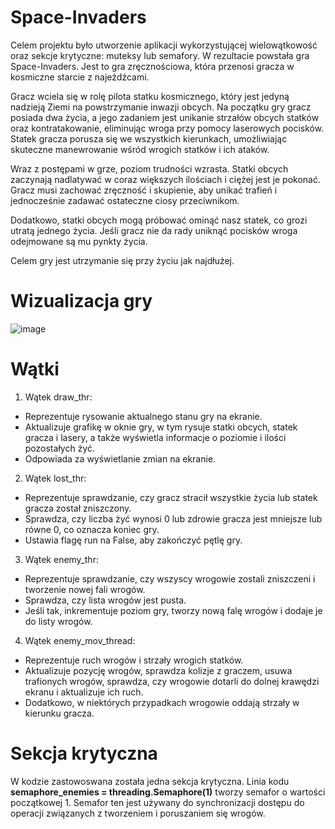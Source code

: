 # Space-Invaders
Celem projektu było utworzenie aplikacji wykorzystującej wielowątkowość oraz sekcje krytyczne: muteksy lub semafory. 
W rezultacie powstała gra Space-Invaders. Jest to gra zręcznościowa, która przenosi gracza w kosmiczne starcie z najeźdźcami.

Gracz wciela się w rolę pilota statku kosmicznego, który jest jedyną nadzieją Ziemi na powstrzymanie inwazji obcych. 
Na początku gry gracz posiada dwa życia, a jego zadaniem jest unikanie strzałów obcych statków oraz kontratakowanie, eliminując wroga przy pomocy laserowych pocisków. 
Statek gracza porusza się we wszystkich kierunkach, umożliwiając skuteczne manewrowanie wśród wrogich statków i ich ataków.

Wraz z postępami w grze, poziom trudności wzrasta. Statki obcych zaczynają nadlatywać w coraz większych ilościach i ciężej jest je pokonać. 
Gracz musi zachować zręczność i skupienie, aby unikać trafień i jednocześnie zadawać ostateczne ciosy przeciwnikom.

Dodatkowo, statki obcych mogą próbować ominąć nasz statek, co grozi utratą jednego życia. Jeśli gracz nie da rady uniknąć pocisków wroga odejmowane są mu pynkty życia. 

Celem gry jest utrzymanie się przy życiu jak najdłużej. 

# Wizualizacja gry 
![image](https://github.com/WigierSky/Space-Invaders-SO2/assets/92050973/b5edcec8-c530-4b77-b958-0a20da22aae7)

# Wątki 

1. Wątek draw_thr:

- Reprezentuje rysowanie aktualnego stanu gry na ekranie.
- Aktualizuje grafikę w oknie gry, w tym rysuje statki obcych, statek gracza i lasery, a także wyświetla informacje o poziomie i ilości pozostałych żyć.
- Odpowiada za wyświetlanie zmian na ekranie.

2. Wątek lost_thr:

- Reprezentuje sprawdzanie, czy gracz stracił wszystkie życia lub statek gracza został zniszczony.
- Sprawdza, czy liczba żyć wynosi 0 lub zdrowie gracza jest mniejsze lub równe 0, co oznacza koniec gry.
- Ustawia flagę run na False, aby zakończyć pętlę gry.

3. Wątek enemy_thr:

- Reprezentuje sprawdzanie, czy wszyscy wrogowie zostali zniszczeni i tworzenie nowej fali wrogów.
- Sprawdza, czy lista wrogów jest pusta.
- Jeśli tak, inkrementuje poziom gry, tworzy nową falę wrogów i dodaje je do listy wrogów.

4. Wątek enemy_mov_thread:

- Reprezentuje ruch wrogów i strzały wrogich statków.
- Aktualizuje pozycję wrogów, sprawdza kolizje z graczem, usuwa trafionych wrogów, sprawdza, czy wrogowie dotarli do dolnej krawędzi ekranu i aktualizuje ich ruch.
- Dodatkowo, w niektórych przypadkach wrogowie oddają strzały w kierunku gracza.

# Sekcja krytyczna 
W kodzie zastowoswana została jedna sekcja krytyczna.
Linia kodu **semaphore_enemies = threading.Semaphore(1)** tworzy semafor o wartości początkowej 1.
Semafor ten jest używany do synchronizacji dostępu do operacji związanych z tworzeniem i poruszaniem się wrogów. 
